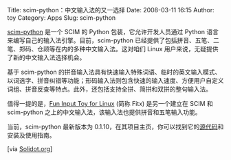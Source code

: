 Title: scim-python：中文输入法的又一选择
Date: 2008-03-11 16:15
Author: toy
Category: Apps
Slug: scim-python

[scim-python](http://code.google.com/p/scim-python/) 是一个 SCIM 的
Python 包装，它允许开发人员通过 Python
语言来编写自己的输入法引擎。目前，scim-python
已经提供了包括拼音、五笔、二笔、郑码、仓颉等在内的多种中文输入法。这对咱们
Linux 用户来说，无疑提供了新的中文输入法选择机会。

基于 scim-python
的拼音输入法具有快速输入特殊词语、临时的英文输入模式、以词选字、拼音纠错等功能；形码输入法则包含快速的输入速度、方便用户自定义词组、拼音反查等特点。此外，还包括支持全拼、简拼和双拼的整句输入法。

值得一提的是，[Fun Input Toy for Linux](http://code.google.com/p/fitx/)
(简称 Fitx) 是另一个建立在 SCIM 和 scim-python
之上的中文输入法，该输入法也提供拼音和五笔输入功能。

当前，scim-python 最新版本为
0.1.10，在其项目主页，你可以找到它的[源代码](http://code.google.com/p/scim-python/downloads/list)和安装及使用指南。

[via
[Solidot.org](http://opensource.solidot.org/opensource/08/03/11/0244233.shtml)]
